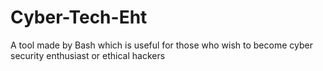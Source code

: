 # Cyber-Tech-Eht
A tool made by Bash which is useful for those who wish to become cyber security enthusiast or ethical hackers
